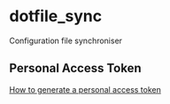 # dotfile_sync
Configuration file synchroniser

## Personal Access Token
[How to generate a personal access token](https://docs.github.com/en/authentication/keeping-your-account-and-data-secure/creating-a-personal-access-token)

